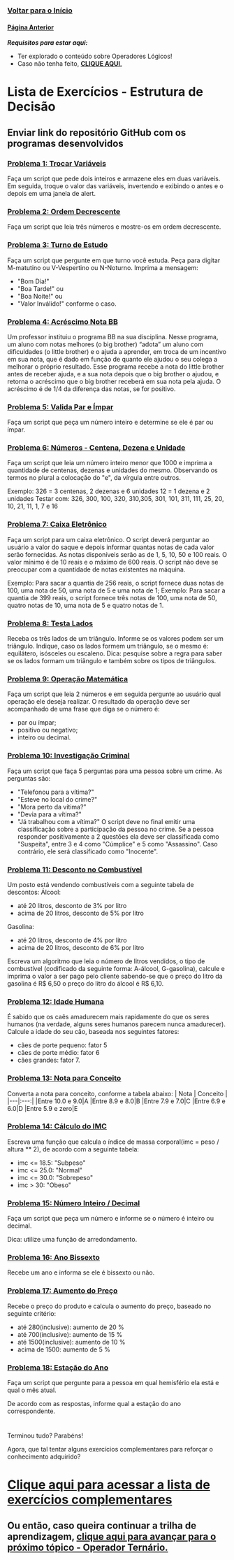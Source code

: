 ### [**Voltar para o Início**](../../../README.md)

#### [**Página Anterior**](../03_01_01_opLogicos/README.md)

***Requisitos para estar aqui:***
- Ter explorado o conteúdo sobre Operadores Lógicos!
- Caso não tenha feito, [**CLIQUE AQUI**.](../03_01_01_opLogicos/README.md)

# Lista de Exercícios - Estrutura de Decisão
## Enviar link do repositório GitHub com os programas desenvolvidos

### <u>**[Problema 1: Trocar Variáveis](01_trocarVariaveis.html)**</u>
Faça um script que pede dois inteiros e armazene eles em duas variáveis.
Em seguida, troque o valor das variáveis, invertendo e exibindo o antes e o depois em uma janela de alert.

### **<u>[Problema 2: Ordem Decrescente](02_ordemDecrescente.html)</u>**
Faça um script que leia três números e mostre-os em ordem decrescente.

### **<u>[Problema 3: Turno de Estudo](03_turnoEstudo.html)</u>**
Faça um script que pergunte em que turno você estuda.
Peça para digitar M-matutino ou V-Vespertino ou N-Noturno.
Imprima a mensagem:
- "Bom Dia!"
- "Boa Tarde!" ou
- "Boa Noite!" ou
- "Valor Inválido!"
conforme o caso.

### **<u>[Problema 4: Acréscimo Nota BB](04_acrescimoNotaBB.html)</u>**
Um professor instituiu o programa BB na sua disciplina. Nesse programa, um aluno com notas melhores (o big brother) “adota” um aluno com dificuldades (o little brother) e o ajuda a aprender, em troca de um incentivo em sua nota, que é dado em função de quanto ele ajudou o seu colega a melhorar o próprio resultado. Esse programa recebe a nota do little brother antes de receber ajuda, e a sua nota depois que o big brother o ajudou, e retorna o acréscimo que o big brother receberá em sua nota pela ajuda. O acréscimo é de 1/4 da diferença das notas, se for positivo.

### **<u>[Problema 5: Valida Par e Ímpar](05_validaParImpar.html)</u>**
Faça um script que peça um número inteiro e determine se ele é par ou ímpar.

### **<u>[Problema 6: Números - Centena, Dezena e Unidade](06_numeroCen_Dez_Uni.html)</u>**
Faça um script que leia um número inteiro menor que 1000 e imprima a quantidade de centenas, dezenas e unidades do mesmo.
Observando os termos no plural a colocação do "e", da vírgula entre outros.

Exemplo:
326 = 3 centenas, 2 dezenas e 6 unidades
12 = 1 dezena e 2 unidades
Testar com: 326, 300, 100, 320, 310,305, 301, 101, 311, 111, 25, 20, 10, 21, 11, 1, 7 e 16

### **<u>[Problema 7: Caixa Eletrônico](07_caixaEletronico.html)</u>**
Faça um script para um caixa eletrônico. O script deverá perguntar ao usuário a valor do saque e depois informar quantas notas de cada valor serão fornecidas. As notas disponíveis serão as de 1, 5, 10, 50 e 100 reais. O valor mínimo é de 10 reais e o máximo de 600 reais. O script não deve se preocupar com a quantidade de notas existentes na máquina.

Exemplo: Para sacar a quantia de 256 reais, o script fornece duas notas de 100, uma nota de 50, uma nota de 5 e uma nota de 1;
Exemplo: Para sacar a quantia de 399 reais, o script fornece três notas de 100, uma nota de 50, quatro notas de 10, uma nota de 5 e quatro notas de 1.

### **<u>[Problema 8: Testa Lados](08_testaLados.html)</u>**
Receba os três lados de um triângulo. Informe se os valores podem ser um triângulo. Indique, caso os lados formem um triângulo, se o mesmo é: equilátero, isósceles ou escaleno. Dica: pesquise sobre a regra para saber se os lados formam um triângulo e também sobre os tipos de triângulos.

### **<u>[Problema 9: Operação Matemática](09_operacaoMatematica.html)</u>**
Faça um script que leia 2 números e em seguida pergunte ao usuário qual operação ele deseja realizar. O resultado da operação deve ser acompanhado de uma frase que diga se o número é:
- par ou ímpar;
- positivo ou negativo;
- inteiro ou decimal.

### **<u>[Problema 10: Investigação Criminal](10_investigacaoCriminal.html)</u>**
Faça um script que faça 5 perguntas para uma pessoa sobre um crime. As perguntas são:
- "Telefonou para a vítima?"
- "Esteve no local do crime?"
- "Mora perto da vítima?"
- "Devia para a vítima?"
- "Já trabalhou com a vítima?"
O script deve no final emitir uma classificação sobre a participação da pessoa no crime. Se a pessoa responder positivamente a 2 questões ela deve ser classificada como "Suspeita", entre 3 e 4 como "Cúmplice" e 5 como "Assassino". Caso contrário, ele será classificado como "Inocente".

### **<u>[Problema 11: Desconto no Combustível](11_descontoCombustivel.html)</u>**
Um posto está vendendo combustíveis com a seguinte tabela de descontos:
Álcool:
- até 20 litros, desconto de 3% por litro
- acima de 20 litros, desconto de 5% por litro

Gasolina:
- até 20 litros, desconto de 4% por litro
- acima de 20 litros, desconto de 6% por litro

Escreva um algoritmo que leia o número de litros vendidos, o tipo de combustível (codificado da seguinte forma: A-álcool, G-gasolina), calcule e imprima o valor a ser pago pelo cliente sabendo-se que o preço do litro da gasolina é R$ 6,50 o preço do litro do álcool é R$ 6,10.

### **<u>[Problema 12: Idade Humana](12_idadeHumana.html)</u>**
É sabido que os caẽs amadurecem mais rapidamente do que os seres humanos (na verdade, alguns seres humanos parecem nunca amadurecer).
Calcule a idade do seu cão, baseada nos seguintes fatores:
- cães de porte pequeno: fator 5
- cães de porte médio: fator 6
- cães grandes: fator 7.

### **<u>[Problema 13: Nota para Conceito](13_notaParaConceito.html)</u>**
Converta a nota para conceito, conforme a tabela abaixo:
| Nota | Conceito |
|---|:---:|
|Entre 10.0 e 9.0|A
|Entre 8.9 e 8.0|B
|Entre 7.9 e 7.0|C
|Entre 6.9 e 6.0|D
|Entre 5.9 e zero|E

### **<u>[Problema 14: Cálculo do IMC](14_imc.html)</u>**
Escreva uma função que calcula o índice de massa corporal(imc = peso / altura ** 2), de acordo com a seguinte tabela:
- imc <= 18.5: "Subpeso"
- imc <= 25.0: "Normal"
- imc <= 30.0: "Sobrepeso"
- imc > 30: "Obeso"

### **<u>[Problema 15: Número Inteiro / Decimal](15_numeroInteiroDecimal.html)</u>**
Faça um script que peça um número e informe se o número é inteiro ou decimal.

Dica: utilize uma função de arredondamento.
### **<u>[Problema 16: Ano Bissexto](16_anoBissexto.html)</u>**
Recebe um ano e informa se ele é bissexto ou não.

### **<u>[Problema 17: Aumento do Preço](17_aumentoPreco.html)</u>**
Recebe o preço do produto e calcula o aumento do preço, baseado no seguinte critério:
- até 280(inclusive): aumento de 20 %
- até 700(inclusive): aumento de 15 %
- até 1500(inclusive): aumento de 10 %
- acima de 1500: aumento de 5 %
### **<u>[Problema 18: Estação do Ano](18_estacaoAno.html)</u>**
Faça um script que pergunte para a pessoa em qual hemisfério ela está e qual o mês atual.

De acordo com as respostas, informe qual a estação do ano correspondente.



#

Terminou tudo? Parabéns!

Agora, que tal tentar alguns exercícios complementares para reforçar o conhecimento adquirido?

# [**Clique aqui para acessar a lista de exercícios complementares**](../03_01_02_listaExercicios_2/README.md)

## Ou então, caso queira continuar a trilha de aprendizagem, [**clique aqui para avançar para o próximo tópico - Operador Ternário.**](../../03_02_operador_ternario/README.md)